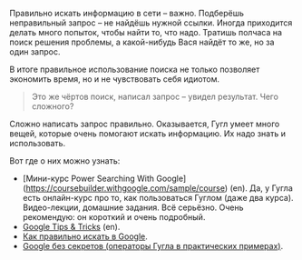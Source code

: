 Правильно искать информацию в сети – важно. Подберёшь неправильный запрос – не найдёшь нужной ссылки.
Иногда приходится делать много попыток, чтобы найти то, что надо. Тратишь полчаса на поиск решения проблемы,
а какой-нибудь Вася найдёт то же, но за один запрос.

В итоге правильное использование поиска не только позволяет экономить время, но и не чувствовать себя идиотом.


> Это же чёртов поиск, написал запрос – увидел результат. Чего сложного?

Сложно написать запрос правильно. Оказывается, Гугл умеет много вещей, которые очень помогают искать информацию.
Их надо знать и использовать.

Вот где о них можно узнать:

- [Мини-курс Power Searching With Google] (https://coursebuilder.withgoogle.com/sample/course) (en). Да, у Гугла есть
онлайн-курс про то, как пользоваться Гуглом (даже два курса). Видео-лекции, домашние задания. Всё серьёзно.
Очень рекомендую: он короткий и очень подробный.
- [Google Tips & Tricks](https://www.google.com/intl/en_us/insidesearch/tipstricks/all.html) (en).
- [Как правильно искать в Google](https://habrahabr.ru/sandbox/46956/).
- [Google без секретов (операторы Гугла в практических примерах)](http://it2b.ru/blog/arhiv/761.html).
